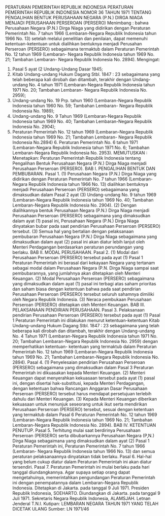  PERATURAN PEMERINTAH REPUBLIK INDONESIA PERATURAN PEMERINTAH REPUBLIK INDONESIA NOMOR 36 TAHUN 1971 TENTANG PENGALIHAN BENTUK PERUSAHAAN NEGARA (P.N.) DIRGA NIAGA MENJADI PERUSAHAAN PERSEROAN (PERSERO)
Menimbang :
 bahwa Perusahaan Negara (P.N.) Dirga Niaga yang didirikan dengan Peraturan Pemerintah No. 7 tahun 1966 (Lembaran-Negara Republik Indonesia tahun 1966 No. 13) setelah melalui penelitian dan penilaian, dapat memenuhi ketentuan-ketentuan untuk dialihkan bentuknya menjadi Perusahan Perseroan (PERSERO) sebagaimana termaktub dalam Peraturan Pemerintah No. 12 tahun 1969 (Lembaran- Negara Republik Indonesia tahun 1969 No. 21; Tambahan Lembaran- Negara Republik Indonesia No. 2894). Mengingat:
1. Pasal 5 ayat (2 Undang-Undang Dasar 1945;
2. Kitab Undang-undang Hukum Dagang Stbl. 1847 : 23 sebagaimana yang telah beberapa kali dirobah dan ditambah, terakhir dengan Undang-undang No. 4 tahun 1971 (Lembaran-Negara Republik Indonesia tahun 1971 No. 20; Tambahan Lembaran- Negara Republik Indonesia No. 2959);
3. Undang-undang No. 19 Prp. tahun 1960 (Lembaran-Negara Republik Indonesia tahun 1960 No. 59; Tambahan Lembaran- Negara Republik Indonesia No. 1989);
4. Undang-undang No. 9 Tahun 1969 (Lembaran-Negara Republik Indonesia tahun 1969 No. 40; Tambahan Lembaran-Negara Republik Indonesia No. 2904);
5. Peraturan Pemerintah No. 12 tahun 1969 (Lembaran-Negara Republik Indonesia tahun 1969 No. 21; Tambahan Lembaran- Negara Republik Indonesia No.2894) 6. Peraturan Pemerintah No. 6 tahun 1971 (Lembaran-Negara Republik Indonesia tahun 1971 No. 6; Tambahan Lembaran-Negara Republik Indonesia No. 2953).
MEMUTUSKAN :
 Menetapkan: Peraturan Pemerintah Republik Indonesia tentang Pengalihan Bentuk Perusahaan Negara (P.N.) Dirga Niaga menjadi Perusahaan Perseroan (PERSERO). BAB I. PENGALIHAN BENTUK DAN PEMBUBARAN. Pasal 1.
(1) Perusahaan Negara (P.N.) Dirga Niaga yang didirikan dengan Peraturan Pemerintah No. 7 tahun 1966 (Lembaran-Negara Republik Indonesia tahun 1966 No. 13) dialihkan bentuknya menjadi Perusahaan Perseroan (PERSERO) sebagaimana yang dimaksudkan dalam Pasal 2 ayat (3) Undang-undang No. 9 tahun 1969 (Lembaran-Negara Republik Indonesia tahun 1969 No. 40; Tambahan Lembaran-Negara Republik Indonesia No. 2904). (2) Dengan dialihkannya bentuk Perusahaan Negara (P.N.) Dirga Niaga menjadi Perusahaan Perseroan (PERSERO) sebagaimana yang dimaksudkan dalam ayat (1) pasal ini, Perusahaan Negara (P.N.) Dirga Niaga dinyatakan bubar pada saat pendirian Perusahaan Perseroan (PERSERO) tersebut. (3) Semua hal yang bertalian dengan pelaksanaan pembubaran Perusahaan Negara (P.N.) Dirga Niaga sebagaimana yang dimaksudkan dalam ayat (2) pasal ini akan diatur lebih lanjut oleh Menteri Perdagangan berdasarkan peraturan perundangan yang berlaku. BAB II. MODAL PERUSAHAAN. Pasal 2.
(1) Modal dari Perusahaan Perseroan (PERSERO) tersebut pada ayat (1) Pasal 1 Peraturan Pemerintah ini berasal dari kekayaan Negara yang tertanam sebagai modal dalam Perusahaan Negara (P.N. Dirga Niaga sampai saat pembubarannya, yang jumlahnya akan ditetapkan oleh Menteri Keuangan. (2) Modal Perusahaan Perseroan (PERSERO) sebagaimana yang dimaksudkan dalam ayat (1) pasal ini terbagi atas saham prioritas dan saham biasa dengan ketentuan bahwa pada saat pendirian Perusahaan Perseroan (PERSERO) tersebut seluruh sahamnya dimiliki oleh Negara Republik Indonesia. (3) Neraca pembukaan Perusahaan Perseroan (PERSERO) ditetapkan oleh Menteri Keuangan. BAB III. PELAKSANAAN PENDIRIAN PERUSAHAAN. Pasal 3. Pelaksanaan pendirian Perusahaan Perseroan (PERSERO) tersebut pada ayat (1) Pasal 1 Peraturan Pemerintah ini dilakukan menurut ketentuan-ketentuan Kitab Undang-undang Hukum Dagang Stbl. 1847 : 23 sebagaimana yang telah beberapa kali dirobah dan ditambah, terakhir dengan Undang-undang No. 4 Tahun 1971 (Lembaran-Negara Republik Indonesia tahun 1971 No. 20; Tambahan Lembaran-Negara Republik Indonesia No. 2959) dengan memperhatikan ketentuan- ketentuan yang termaktub dalam Peraturan Pemerintah No. 12 tahun 1969 (Lembaran-Negara Republik Indonesia tahun 1969 No. 21; Tambahan Lembaran-Negara Republik Indonesia No. 2894). Pasal 4.
(1) Penyelesaian pendirian Perusahaan Perseroan (PERSERO) sebagaimana yang dimaksudkan dalam Pasal 3 Peraturan Pemerintah ini dikuasakan kepada Menteri Keuangan. (2) Menteri Keuangan dapat menyerahkan kekuasaan tersebut pada ayat (1) pasal ini, dengan disertai hak-substitusi, kepada Menteri Perdagangan, dengan ketentuan bahwa Rancangan Anggaran Dasar Perusahaan Perseroan (PERSERO) tersebut harus mendapat persetujuan terlebih dahulu dari Menteri Keuangan. (3) Kepada Menteri Keuangan diberikan kekuasaan untuk menunjuk seseorang untuk ikut serta mendirikan Perusahaan Perseroan (PERSERO) tersebut, sesuai dengan ketentuan yang termaktub dalam Pasal 6 Peraturan Pemerintah No. 12 tahun 1969 (Lembaran-Negara Republik Indonesia tahun 1969 No. 21; Tambahan Lembaran-Negara Republik Indonesia No. 2894). BAB IV. KETENTUAN PENUTUP. Pasal 5. Terhitung mulai saat berdirinya Perusahaan Perseroan (PERSERO) serta dibubarkannya Perusahaan Negara (P,N.) Dirga Niaga sebagaimana yang dimaksudkan dalam ayat (2) Pasal 1 Peraturan Pemerintah ini, Peraturan Pemerintah No. 7 tahun 1966 (Lembaran- Negara Republik Indonesia tahun 1966 No. 13) dan semua peraturan pelaksanaannya dinyatakan tidak berlaku. Pasal 6. Hal-hal yang belum cukup diatur dalam Peraturan Pemerintah ini akan diatur tersendiri. Pasal 7. Peraturan Pemerintah ini mulai berlaku pada hari tanggal diundangkannya. Agar supaya setiap orang dapat mengetahuinya, memerintahkan pengundangan Peraturan Pemerintah ini dengan penempatannya dalam Lembaran-Negara Republik Indonesia. Ditetapkan di Jakarta. pada tanggal 9 Juli 1971. Presiden Republik Indonesia, SOEHARTO. Diundangkan di Jakarta. pada tanggal 9 Juli 1971. Sekretaris Negara Republik Indonesia, ALAMSJAH. Letnan Jenderal T.N.I. Kutipan: LEMBARAN NEGARA TAHUN 1971 YANG TELAH DICETAK ULANG Sumber: LN 1971/46